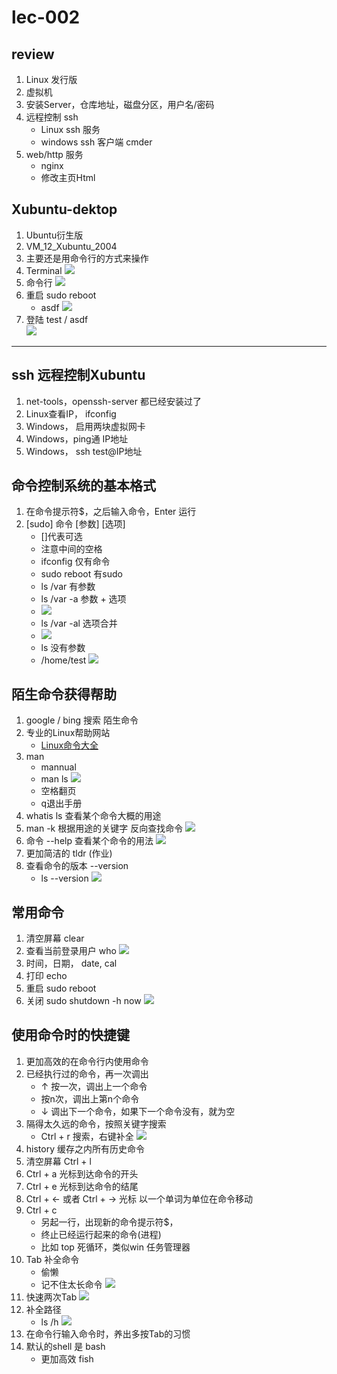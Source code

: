 # lec-002

## review
1. Linux 发行版
2. 虚拟机 
3. 安装Server，仓库地址，磁盘分区，用户名/密码
4. 远程控制 ssh 
   - Linux ssh 服务 
   - windows ssh 客户端  cmder
5. web/http 服务
   - nginx
   - 修改主页Html

## Xubuntu-dektop
1. Ubuntu衍生版
2. VM_12_Xubuntu_2004
3. 主要还是用命令行的方式来操作
4. Terminal 
   ![](fig/2023-02-23-08-28-26.png)
5. 命令行
   ![](fig/2023-02-23-08-30-58.png)
6. 重启 sudo reboot 
   - asdf 
   ![](fig/2023-02-23-08-31-51.png)
7. 登陆  test / asdf  
   ![](fig/2023-02-23-08-33-25.png)

---

## ssh 远程控制Xubuntu 
1. net-tools，openssh-server 都已经安装过了
2. Linux查看IP， ifconfig 
3. Windows， 启用两块虚拟网卡
4. Windows，ping通 IP地址
5. Windows， ssh  test@IP地址 

## 命令控制系统的基本格式
1. 在命令提示符$，之后输入命令，Enter 运行
2. [sudo]  命令  [参数]  [选项]
   - []代表可选
   - 注意中间的空格 
   - ifconfig  仅有命令 
   - sudo reboot  有sudo 
   - ls /var 有参数 
   - ls /var -a 参数 + 选项 
   - ![](fig/2023-02-23-09-15-57.png)
   - ls /var -al  选项合并 
   - ![](fig/2023-02-23-09-18-11.png)
   - ls 没有参数 
   - /home/test 
    ![](fig/2023-02-23-09-21-14.png)

## 陌生命令获得帮助
1. google / bing  搜索 陌生命令 
2. 专业的Linux帮助网站
   - [Linux命令大全](https://www.linuxcool.com/)
3. man 
   - mannual 
   - man ls 
   ![](fig/2023-02-23-09-32-19.png)
   - 空格翻页 
   - q退出手册 
4. whatis ls 查看某个命令大概的用途
5. man -k 根据用途的关键字 反向查找命令 
   ![](fig/2023-02-23-09-38-22.png)
6. 命令 --help 查看某个命令的用法 
   ![](fig/2023-02-23-09-40-01.png)
8. 更加简洁的 tldr (作业)
9. 查看命令的版本  --version 
   - ls --version 
   ![](fig/2023-02-23-10-09-25.png)


## 常用命令
1. 清空屏幕 clear   
2. 查看当前登录用户 who 
   ![](fig/2023-02-23-10-16-39.png)
3. 时间，日期， date, cal 
4. 打印 echo 
5. 重启 sudo reboot 
6. 关闭 sudo shutdown -h now 
   ![](fig/2023-02-23-10-20-01.png)

## 使用命令时的快捷键
1. 更加高效的在命令行内使用命令
2. 已经执行过的命令，再一次调出
   - ↑ 按一次，调出上一个命令
   - 按n次，调出上第n个命令
   - ↓ 调出下一个命令，如果下一个命令没有，就为空 
3. 隔得太久远的命令，按照关键字搜索
   - Ctrl + r  搜索，右键补全 
    ![](fig/2023-02-23-10-29-10.png)
4. history 缓存之内所有历史命令
5. 清空屏幕 Ctrl + l 
6. Ctrl + a 光标到达命令的开头
7. Ctrl + e 光标到达命令的结尾 
8. Ctrl + ← 或者 Ctrl + → 光标 以一个单词为单位在命令移动 
9. Ctrl + c 
   - 另起一行，出现新的命令提示符$，
   - 终止已经运行起来的命令(进程)
   - 比如 top 死循环，类似win 任务管理器
10. Tab 补全命令 
    - 偷懒
    - 记不住太长命令
    ![](fig/2023-02-23-10-44-00.png)
11. 快速两次Tab 
    ![](fig/2023-02-23-10-46-58.png)
12. 补全路径
    - ls /h
    ![](fig/2023-02-23-11-00-10.png)
13. 在命令行输入命令时，养出多按Tab的习惯
14. 默认的shell 是 bash 
    - 更加高效 fish 